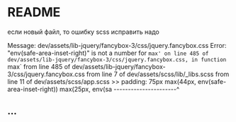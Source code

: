 # README

если новый файл, то ошибку scss исправить надо 

Message:
    dev/assets/lib-jquery/fancybox-3/css/jquery.fancybox.css
    Error: "env(safe-area-inset-right)" is not a number for `max'
            on line 485 of dev/assets/lib-jquery/fancybox-3/css/jquery.fancybox.css, in function `max`
	            from line 485 of dev/assets/lib-jquery/fancybox-3/css/jquery.fancybox.css
		            from line 7 of dev/assets/scss/lib/_libs.scss
			            from line 11 of dev/assets/scss/app.scss
				    >>         padding: 75px max(44px, env(safe-area-inset-right)) max(25px, env(sa
				       ----------------------^

## ...


